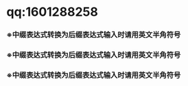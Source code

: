 # qq:1601288258
### ※中缀表达式转换为后缀表达式输入时请用英文半角符号
### ※中缀表达式转换为后缀表达式输入时请用英文半角符号
### ※中缀表达式转换为后缀表达式输入时请用英文半角符号


